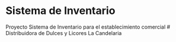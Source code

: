 # Sistema de Inventario
Proyecto Sistema de Inventario para el establecimiento comercial # Distribuidora de Dulces y Licores La Candelaria
